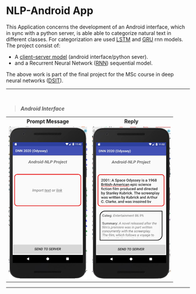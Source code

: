 # NLP-Android App

This Application concerns the development of an Android interface, which in sync with a python server, is able able to categorize natural text in different classes. 
For categorization are used [LSTM](https://en.wikipedia.org/wiki/Long_short-term_memory)  and [GRU](https://en.wikipedia.org/wiki/Gated_recurrent_unit) rnn models. <br>
The project consist of:
* A [client–server model](https://en.wikipedia.org/wiki/Client%E2%80%93server_model) (android interface/python sever).
* and a Recurrent Neural Network ([RNN](https://en.wikipedia.org/wiki/Recurrent_neural_network)) sequential model.

The above work is part of the final project for the MSc course in deep neural networks ([DSIT](http://dsit.di.uoa.gr/)).

***
<br> 

> ***Android Interface***
 


 
 <table  >
   <tr >
    <th>Prompt Message</th>
    <th>Reply</th>
  </tr>
  <tr >
    <td><img src="photos/UserInterface.jpg" width="215" height="420" /></td>
    <td><img src="photos/ui_SpOdyssey.jpg"width="215" height="420"/></td>
  </tr>

</table> 


***
